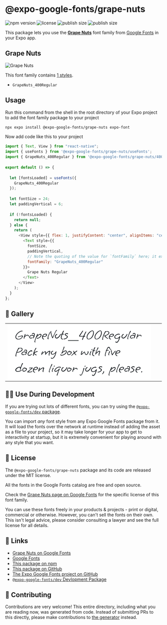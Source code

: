 # @expo-google-fonts/grape-nuts

![npm version](https://flat.badgen.net/npm/v/@expo-google-fonts/grape-nuts)
![license](https://flat.badgen.net/github/license/expo/google-fonts)
![publish size](https://flat.badgen.net/packagephobia/install/@expo-google-fonts/grape-nuts)
![publish size](https://flat.badgen.net/packagephobia/publish/@expo-google-fonts/grape-nuts)

This package lets you use the [**Grape Nuts**](https://fonts.google.com/specimen/Grape+Nuts) font family from [Google Fonts](https://fonts.google.com/) in your Expo app.

## Grape Nuts

![Grape Nuts](./font-family.png)

This font family contains [1 styles](#-gallery).

- `GrapeNuts_400Regular`

## Usage

Run this command from the shell in the root directory of your Expo project to add the font family package to your project

```sh
npx expo install @expo-google-fonts/grape-nuts expo-font
```

Now add code like this to your project

```js
import { Text, View } from "react-native";
import { useFonts } from '@expo-google-fonts/grape-nuts/useFonts';
import { GrapeNuts_400Regular } from '@expo-google-fonts/grape-nuts/400Regular';

export default () => {

  let [fontsLoaded] = useFonts({
    GrapeNuts_400Regular
  });

  let fontSize = 24;
  let paddingVertical = 6;

  if (!fontsLoaded) {
    return null;
  } else {
    return (
      <View style={{ flex: 1, justifyContent: "center", alignItems: "center" }}>
        <Text style={{
          fontSize,
          paddingVertical,
          // Note the quoting of the value for `fontFamily` here; it expects a string!
          fontFamily: "GrapeNuts_400Regular"
        }}>
          Grape Nuts Regular
        </Text>
      </View>
    );
  }
};
```

## 🔡 Gallery


||||
|-|-|-|
|![GrapeNuts_400Regular](./400Regular/GrapeNuts_400Regular.ttf.png)||||


## 👩‍💻 Use During Development

If you are trying out lots of different fonts, you can try using the [`@expo-google-fonts/dev` package](https://github.com/expo/google-fonts/tree/master/font-packages/dev#readme).

You can import _any_ font style from any Expo Google Fonts package from it. It will load the fonts over the network at runtime instead of adding the asset as a file to your project, so it may take longer for your app to get to interactivity at startup, but it is extremely convenient for playing around with any style that you want.


## 📖 License

The `@expo-google-fonts/grape-nuts` package and its code are released under the MIT license.

All the fonts in the Google Fonts catalog are free and open source.

Check the [Grape Nuts page on Google Fonts](https://fonts.google.com/specimen/Grape+Nuts) for the specific license of this font family.

You can use these fonts freely in your products & projects - print or digital, commercial or otherwise. However, you can't sell the fonts on their own. This isn't legal advice, please consider consulting a lawyer and see the full license for all details.

## 🔗 Links

- [Grape Nuts on Google Fonts](https://fonts.google.com/specimen/Grape+Nuts)
- [Google Fonts](https://fonts.google.com/)
- [This package on npm](https://www.npmjs.com/package/@expo-google-fonts/grape-nuts)
- [This package on GitHub](https://github.com/expo/google-fonts/tree/master/font-packages/grape-nuts)
- [The Expo Google Fonts project on GitHub](https://github.com/expo/google-fonts)
- [`@expo-google-fonts/dev` Devlopment Package](https://github.com/expo/google-fonts/tree/master/font-packages/dev)

## 🤝 Contributing

Contributions are very welcome! This entire directory, including what you are reading now, was generated from code. Instead of submitting PRs to this directly, please make contributions to [the generator](https://github.com/expo/google-fonts/tree/master/packages/generator) instead.

